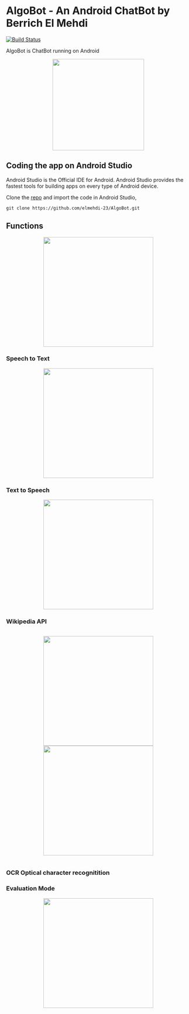 # AlgoBot - An Android ChatBot by Berrich El Mehdi

[![Build Status](images/passing.svg)](https://github.com/elmehdi-23/AlgoBot)

AlgoBot is ChatBot running on Android
<p align="center"><img src="images/ic.png" width="250" /></p>

<h2>Coding the app on Android Studio</h2>
Android Studio is the Official IDE for Android. Android Studio provides the fastest tools for building apps on every type of Android device.

Clone the [repo](https://github.com/elmehdi-23/AlgoBot) and import the code in Android Studio,

```
git clone https://github.com/elmehdi-23/AlgoBot.git
```
## Functions
<p align="center"><img src="images/Screenrecorder1.jpg" width="300" /></p>

### Speech to Text
<p align="center"><img src="images/Screenrecorder2.jpg" width="300" /></p>

### Text to Speech
<p align="center"><img src="images/Screenrecorder3.jpg" width="300" /></p>

### Wikipedia API
<p align="center" style="display:inline-block;"><img src="images/Screenrecorder4.jpg" width="300" /><img src="images/Screenrecorder5.jpg" width="300" /></p>

### OCR Optical character recognitition

### Evaluation Mode
<p align="center"><img src="images/Screenrecorder6.jpg" width="300" /></p>
